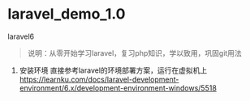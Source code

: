 # laravel_demo_1.0
laravel6
> 说明：从零开始学习laravel，复习php知识，学以致用，巩固git用法

1. 安装环境
直接参考laravel的环境部署方案，运行在虚拟机上
https://learnku.com/docs/laravel-development-environment/6.x/development-environment-windows/5518
